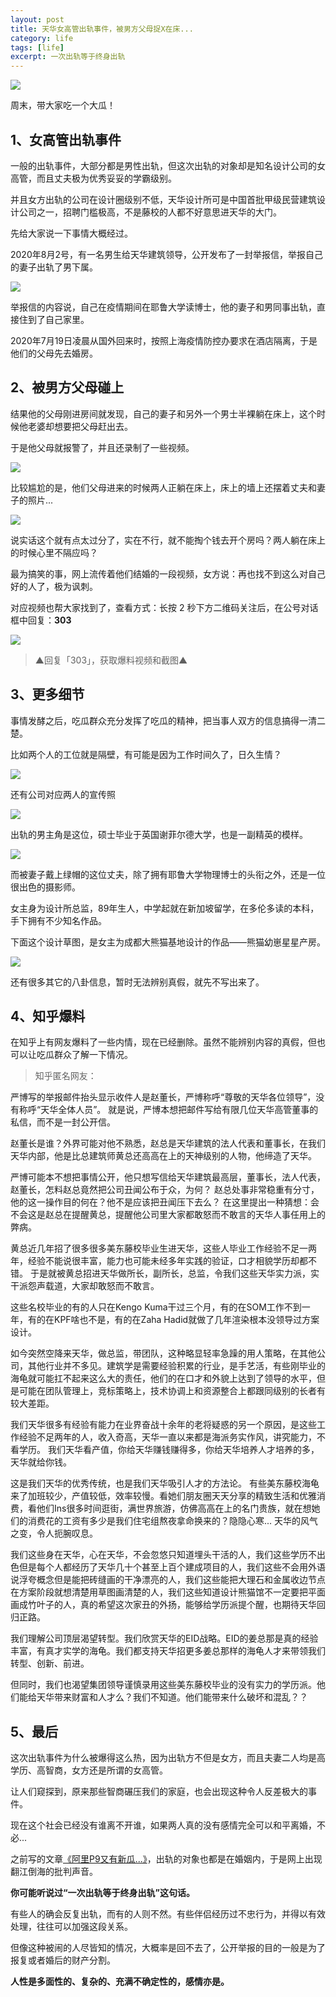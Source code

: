 ```yaml
---
layout: post
title: 天华女高管出轨事件，被男方父母捉X在床...
category: life
tags: [life]
excerpt: 一次出轨等于终身出轨
---
```


![](http://favorites.ren/assets/images/2020/it/zaichuang/zaichuang01.jpg) 

周末，带大家吃一个大瓜！

## 1、女高管出轨事件

一般的出轨事件，大部分都是男性出轨，但这次出轨的对象却是知名设计公司的女高管，而且丈夫极为优秀妥妥的学霸级别。

并且女方出轨的公司在设计圈级别不低，天华设计所可是中国首批甲级民营建筑设计公司之一，招聘门槛极高，不是藤校的人都不好意思进天华的大门。

先给大家说一下事情大概经过。

2020年8月2号，有一名男生给天华建筑领导，公开发布了一封举报信，举报自己的妻子出轨了男下属。

![](http://favorites.ren/assets/images/2020/it/zaichuang/zaichuang02.jpg) 

举报信的内容说，自己在疫情期间在耶鲁大学读博士，他的妻子和男同事出轨，直接住到了自己家里。

2020年7月19日凌晨从国外回来时，按照上海疫情防控办要求在酒店隔离，于是他们的父母先去婚房。

## 2、被男方父母碰上

结果他的父母刚进房间就发现，自己的妻子和另外一个男士半裸躺在床上，这个时候他老婆却想要把父母赶出去。

于是他父母就报警了，并且还录制了一些视频。

![](http://favorites.ren/assets/images/2020/it/zaichuang/zaichuang03.jpg) 

比较尴尬的是，他们父母进来的时候两人正躺在床上，床上的墙上还摆着丈夫和妻子的照片...

![](http://favorites.ren/assets/images/2020/it/zaichuang/zaichuang04.jpg) 

说实话这个就有点太过分了，实在不行，就不能掏个钱去开个房吗？两人躺在床上的时候心里不隔应吗？

最为搞笑的事，网上流传着他们结婚的一段视频，女方说：再也找不到这么对自己好的人了，极为讽刺。

对应视频也帮大家找到了，查看方式：长按 2 秒下方二维码关注后，在公号对话框中回复：**303**

![](http://favorites.ren/assets/images/2020/it/zaichuang/zaichuang05.jpg) 

>▲回复「303」，获取爆料视频和截图▲

## 3、更多细节

事情发酵之后，吃瓜群众充分发挥了吃瓜的精神，把当事人双方的信息搞得一清二楚。

比如两个人的工位就是隔壁，有可能是因为工作时间久了，日久生情？

![](http://favorites.ren/assets/images/2020/it/zaichuang/zaichuang06.jpg) 

还有公司对应两人的宣传照

![](http://favorites.ren/assets/images/2020/it/zaichuang/zaichuang07.jpg) 

出轨的男主角是这位，硕士毕业于英国谢菲尔德大学，也是一副精英的模样。

![](http://favorites.ren/assets/images/2020/it/zaichuang/zaichuang08.jpg) 

而被妻子戴上绿帽的这位丈夫，除了拥有耶鲁大学物理博士的头衔之外，还是一位很出色的摄影师。

女主身为设计所总监，89年生人，中学起就在新加坡留学，在多伦多读的本科，手下拥有不少知名作品。

下面这个设计草图，是女主为成都大熊猫基地设计的作品——熊猫幼崽星星产房。

![](http://favorites.ren/assets/images/2020/it/zaichuang/zaichuang09.jpg) 

还有很多其它的八卦信息，暂时无法辨别真假，就先不写出来了。

## 4、知乎爆料

在知乎上有网友爆料了一些内情，现在已经删除。虽然不能辨别内容的真假，但也可以让吃瓜群众了解一下情况。

>知乎匿名网友：

严博写的举报邮件抬头显示收件人是赵董长，严博称呼“尊敬的天华各位领导”，没有称呼“天华全体人员”。 就是说，严博本想把邮件写给有限几位天华高管董事的私信，而不是一封公开信。

赵董长是谁？外界可能对他不熟悉，赵总是天华建筑的法人代表和董事长，在我们天华内部，他是比总建筑师黄总还高高在上的天神级别的人物，他缔造了天华。 

严博可能本不想把事情公开，他只想写信给天华建筑最高层，董事长，法人代表，赵董长，怎料赵总竟然把公司丑闻公布于众，为何？ 赵总处事非常稳重有分寸，他的这一操作目的何在？他不是应该把丑闻压下去么？ 在这里提出一种猜想：会不会这是赵总在提醒黄总，提醒他公司里大家都敢怒而不敢言的天华人事任用上的弊病。

黄总近几年招了很多很多美东藤校毕业生进天华，这些人毕业工作经验不足一两年，经验不能说很丰富，能力也可能未经多年实践的验证，口才相貌学历却都不错。 于是就被黄总招进天华做所长，副所长，总监，令我们这些天华实力派，实干派怨声载道，大家却敢怒而不敢言。

这些名校毕业的有的人只在Kengo Kuma干过三个月，有的在SOM工作不到一年，有的在KPF啥也不是，有的在Zaha Hadid就做了几年渲染根本没领导过方案设计。 

如今突然空降来天华，做总监，带团队，这种略显轻率急躁的用人策略，在其他公司，其他行业并不多见。建筑学是需要经验积累的行业，是手艺活，有些刚毕业的海龟就可能扛不起来这么大的责任，他们的在口才和外貌上达到了领导的水平，但是可能在团队管理上，竞标策略上，技术协调上和资源整合上都跟同级别的长者有较大差距。

我们天华很多有经验有能力在业界奋战十余年的老将疑惑的另一个原因，是这些工作经验不足两年的人，收入奇高，天华一直以来都是海派务实作风，讲究能力，不看学历。 我们天华看产值，你给天华赚钱赚得多，你给天华培养人才培养的多，天华就给你钱。

这是我们天华的优秀传统，也是我们天华吸引人才的方法论。 有些美东藤校海龟来了加班较少，产值较低，效率较慢。看她们朋友圈天天分享的精致生活和优雅消费，看他们Ins很多时间逛街，满世界旅游，仿佛高高在上的名门贵族，就在想她们的消费花的工资有多少是我们住宅组熬夜拿命换来的？隐隐心寒... 天华的风气之变，令人扼腕叹息。 

我们这些身在天华，心在天华，不会忽悠只知道埋头干活的人，我们这些学历不出色但是每个人都经历了天华几十个甚至上百个建成项目的人，我们这些不会用外语说浮夸概念但是能把砖缝画的干净漂亮的人，我们这些能把大理石和金属收边节点在方案阶段就想清楚用草图画清楚的人，我们这些知道设计熊猫馆不一定要把平面画成竹叶子的人，真的希望这次家丑的外扬，能够给学历派提个醒，也期待天华回归正路。 

我们理解公司顶层渴望转型。我们欣赏天华的EID战略。EID的姜总那是真的经验丰富，有真才实学的海龟。我们都支持天华招更多姜总那样的海龟人才来带领我们转型、创新、前进。 

但同时，我们也渴望集团领导谨慎录用这些美东藤校毕业的没有实力的学历派。他们能给天华带来财富和人才么？我们不知道。他们能带来什么破坏和混乱？？


## 5、最后

这次出轨事件为什么被爆得这么热，因为出轨方不但是女方，而且夫妻二人均是高学历、高智商，女方还是所谓的女高管。

让人们窥探到，原来那些智商碾压我们的家庭，也会出现这种令人反差极大的事件。

现在这个社会已经没有谁离不开谁，如果两人真的没有感情完全可以和平离婚，不必...

之前写的文章[《阿里P9又有新瓜...》](https://mp.weixin.qq.com/s/Or2eHIeDqCGJyYgUI7qORw)，出轨的对象也都是在婚姻内，于是网上出现翻江倒海的批判声音。

**你可能听说过“一次出轨等于终身出轨”这句话。**

有些人的确会反复出轨，而有的人则不然。有些伴侣经历过不忠行为，并得以有效处理，往往可以加强这段关系。

但像这种被闹的人尽皆知的情况，大概率是回不去了，公开举报的目的一般是为了报复或者婚后的财产分割。

**人性是多面性的、复杂的、充满不确定性的，感情亦是。**





